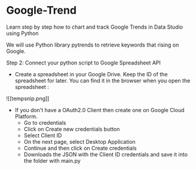# Google-Trend
Learn step by step how to chart and track Google Trends in Data Studio using Python

We will use Python library pytrends to retrieve keywords that rising on Google. 

Step 2: Connect your python script to Google Spreadsheet API

- Create a spreadsheet in your Google Drive. Keep the ID of the spreadsheet for later. You can find it in the browser when you open the spreadsheet :

![[tempsnip.png]]

- If you don't have a OAuth2.0 Client then create one on Google Cloud Platform.
	- Go to credentials
	- Click on Create new credentials button
	- Select Client ID
	- On the next page, select Desktop Application
	- Continue and then click on Create credentials
	- Downloads the JSON with the Client ID credentials and save it into the folder with main.py

